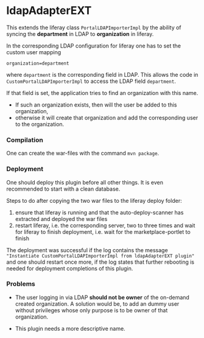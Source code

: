 # ldapAdapterEXT

This extends the liferay class `PortalLDAPImporterImpl` by the ability of
syncing the **department** in LDAP to **organization** in liferay.

In the corresponding LDAP configuration for liferay one has to set the custom
user mapping
```
organization=department
```
where `department` is the corresponding field in LDAP.
This allows the code in `CustomPortalLDAPImporterImpl` to access the LDAP field
`department`.

If that field is set, the application tries to find an organization with this
name.
- If such an organization exists, then will the user be added to this
  organization,
- otherwise it will create that organization and add the corresponding user to
  the organization.
  
### Compilation
One can create the war-files with the command `mvn package`.

### Deployment
One should deploy this plugin before all other things. It is even recommended to
start with a clean database.

Steps to do after copying the two war files to the liferay deploy folder:
1. ensure that liferay is running and that the auto-deploy-scanner has extracted
  and deployed the war files
2. restart liferay, i.e. the corresponding server, two to three times and wait
  for liferay to finish deployment, i.e. wait for the marketplace-portlet to
  finish
  
The deployment was successful if the log contains the message
`"Instantiate CustomPortalLDAPImporterImpl from ldapAdapterEXT plugin"` and one
should restart once more, if the log states that further rebooting is needed for
deployment completions of this plugin.
  
### Problems
- The user logging in via LDAP **should not be owner** of the on-demand created
  organization. A solution would be, to add an dummy user without privileges whose
  only purpose is to be owner of that organization.
  
- This plugin needs a more descriptive name.
